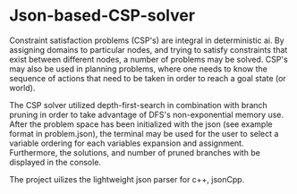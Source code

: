 # Json-based-CSP-solver

Constraint satisfaction problems (CSP's) are integral in deterministic ai. By assigning domains to particular nodes, and trying to satisfy constraints that exist between different nodes, a number of problems may be solved. CSP's may also be used in planning problems, where one needs to know the sequence of actions that need to be taken in order to reach a goal state (or world).

The CSP solver utilized depth-first-search in combination with branch pruning in order to take advantage of DFS's non-exponential memory use. After the problem space has been initialized with the json (see example format in problem.json), the terminal may be used for the user to select a variable ordering for each variables expansion and assignment. Furthermore, the solutions, and number of pruned branches with be displayed in the console.

The project uilizes the lightweight json parser for c++, jsonCpp.
